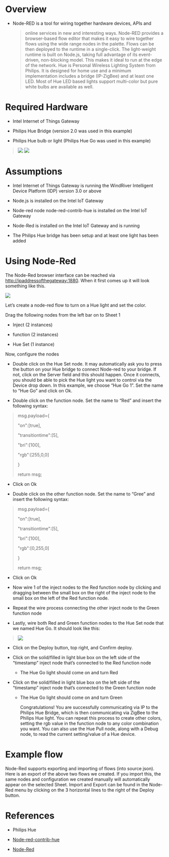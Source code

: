 Overview
========

-   Node-RED is a tool for wiring together hardware devices, APIs and
    > online services in new and interesting ways. Node-RED provides a
    > browser-based flow editor that makes it easy to wire together
    > flows using the wide range nodes in the palette. Flows can be then
    > deployed to the runtime in a single-click. The light-weight
    > runtime is built on Node.js, taking full advantage of its
    > event-driven, non-blocking model. This makes it ideal to run at
    > the edge of the network. Hue is Personal Wireless Lighting System
    > from Philips. It is designed for home use and a minimum
    > implementation includes a bridge (IP-ZigBee) and at least one LED.
    > Most of Hue LED based lights support multi-color but pure white
    > bulbs are available as well.

Required Hardware
=================

-   Intel Internet of Things Gateway

-   Philips Hue Bridge (version 2.0 was used in this example)

-   Philips Hue bulb or light (Philips Hue Go was used in this example)

> ![](media/image1.jpeg) ![](media/image2.jpeg)

Assumptions
===========

-   Intel Internet of Things Gateway is running the WindRiver
    Intelligent Device Platform (IDP) version 3.0 or above

-   Node.js is installed on the Intel IoT Gateway

-   Node-red node node-red-contrib-hue is installed on the Intel IoT
    Gateway

-   Node-Red is installed on the Intel IoT Gateway and is running

-   The Philips Hue bridge has been setup and at least one light has
    been added

Using Node-Red
==============

The Node-Red browser interface can be reached via
<http://ipaddressofthegateway:1880>. When it first comes up it will look
something like this.

![](media/image3.png)

Let’s create a node-red flow to turn on a Hue light and set the color.

Drag the following nodes from the left bar on to Sheet 1

-   Inject (2 instances)

-   function (2 instances)

-   Hue Set (1 instance)

Now, configure the nodes

-   Double click on the Hue Set node. It may automatically ask you to
    press the button on your Hue bridge to connect Node-red to
    your bridge. If not, click on the Server field and this
    should happen. Once it connects, you should be able to pick the Hue
    light you want to control via the Device drop down. In this example,
    we choose “Hue Go 1”. Set the name to “Hue Go” and click on Ok.

-   Double click on the function node. Set the name to “Red” and insert
    the following syntax:

> msg.payload={
>
> "on":\[true\],
>
> "transitiontime":\[5\],
>
> "bri":\[100\],
>
> "rgb":\[255,0,0\]
>
> }
>
> return msg;

-   Click on Ok

-   Double click on the other function node. Set the name to “Gree” and
    insert the following syntax:

> msg.payload={
>
> "on":\[true\],
>
> "transitiontime":\[5\],
>
> "bri":\[100\],
>
> "rgb":\[0,255,0\]
>
> }
>
> return msg;

-   Click on Ok

-   Now wire 1 of the inject nodes to the Red function node by clicking
    and dragging between the small box on the right of the inject node
    to the small box on the left of the Red function node.

<!-- -->

-   Repeat the wire process connecting the other inject node to the
    Green function node

-   Lastly, wire both Red and Green function nodes to the Hue Set node
    that we named Hue Go. It should look like this:

> ![](media/image4.png)

-   Click on the Deploy button, top right, and Confirm deploy.

-   Click on the solid/filled in light blue box on the left side of the
    “timestamp” inject node that’s connected to the Red function node

    -   The Hue Go light should come on and turn Red

-   Click on the solid/filled in light blue box on the left side of the
    “timestamp” inject node that’s connected to the Green function node

    -   The Hue Go light should come on and turn Green

        Congratulations! You are successfully communicating via IP to
        the Philips Hue Bridge, which is then communicating via ZigBee
        to the Philips Hue light. You can repeat this process to create
        other colors, setting the rgb value in the function node to any
        color combination you want. You can also use the Hue Pull node,
        along with a Debug node, to read the current setting/value of a
        Hue device.

Example flow
============

Node-Red supports exporting and importing of flows (into source json).
Here is an export of the above two flows we created. If you import this,
the same nodes and configuration we created manually will automatically
appear on the selected Sheet. Import and Export can be found in the
Node-Red menu by clicking on the 3 horizontal lines to the right of the
Deploy button.

References
==========

-   Philips Hue

-   [Node-red-contrib-hue](https://www.npmjs.com/package/node-red-contrib-hue)

-   [Node-Red](http://nodered.org/)


